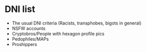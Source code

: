 # DNI list

* The usual DNI criteria (Racists, transphobes, bigots in general)
* NSFW accounts
* Cryptobros/People with hexagon profile pics
* Pedophiles/MAPs
* Proshippers
